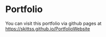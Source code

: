 # Portfolio

You can visit this portfolio via github pages at <a href="https://skittss.github.io/PortfolioWebsite">https://skittss.github.io/PortfolioWebsite<a>

